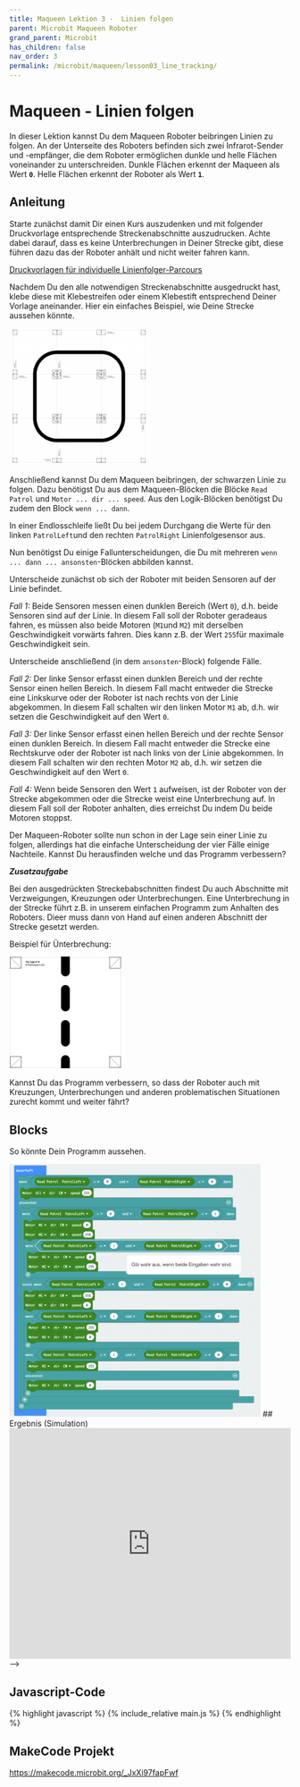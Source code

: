 ```yaml
---
title: Maqueen Lektion 3 -  Linien folgen 
parent: Microbit Maqueen Roboter
grand_parent: Microbit
has_children: false
nav_order: 3
permalink: /microbit/maqueen/lesson03_line_tracking/
---
```


# Maqueen - Linien folgen

In dieser Lektion kannst Du dem Maqueen Roboter beibringen Linien zu folgen. An der Unterseite des Roboters befinden sich zwei Infrarot-Sender und -empfänger, die dem Roboter ermöglichen dunkle und helle Flächen voneinander zu unterschreiden. Dunkle Flächen erkennt der Maqueen als Wert __`0`__. Helle Flächen erkennt der Roboter als Wert __`1`__. 

## Anleitung

Starte zunächst damit Dir einen Kurs auszudenken und mit folgender Druckvorlage entsprechende Streckenabschnitte auszudrucken. Achte dabei darauf, dass es keine Unterbrechungen in Deiner Strecke gibt, diese führen dazu das der Roboter anhält und nicht weiter fahren kann.

[Druckvorlagen für individuelle Linienfolger-Parcours](http://robotsquare.com/wp-content/uploads/2012/11/linefollowtiles.pdf)

Nachdem Du den alle notwendigen Streckenabschnitte ausgedruckt hast, klebe diese mit Klebestreifen oder einem Klebestift entsprechend Deiner Vorlage aneinander. Hier ein einfaches Beispiel, wie Deine Strecke aussehen könnte.

<img src="./track.png" width="250px"/>

Anschließend kannst Du dem Maqueen beibringen, der schwarzen Linie zu folgen.
Dazu benötigst Du aus dem Maqueen-Blöcken die Blöcke `Read Patrol` und `Motor ... dir ... speed`. Aus den Logik-Blöcken benötigst Du zudem den Block `wenn ... dann`.

In einer Endlosschleife ließt Du bei jedem Durchgang die Werte für den linken `PatrolLeft`und den rechten `PatrolRight` Linienfolgesensor aus.

Nun benötigst Du einige Fallunterscheidungen, die Du mit mehreren `wenn ... dann ... ansonsten`-Blöcken abbilden kannst.

Unterscheide zunächst ob sich der Roboter mit beiden Sensoren auf der Linie befindet.

 _Fall 1:_ Beide Sensoren messen einen dunklen Bereich (Wert `0`), d.h. beide Sensoren sind auf der Linie. In diesem Fall soll der Roboter geradeaus fahren, es müssen also beide Motoren (`M1`und `M2`) mit derselben Geschwindigkeit vorwärts fahren. Dies kann z.B. der Wert `255`für maximale Geschwindigkeit sein.

Unterscheide anschließend (in dem `ansonsten`-Block) folgende Fälle.

_Fall 2:_ Der linke Sensor erfasst einen dunklen Bereich und der rechte Sensor einen hellen Bereich. In diesem Fall macht entweder die Strecke eine Linkskurve oder der Roboter ist nach rechts von der Linie abgekommen. In diesem Fall schalten wir den linken Motor `M1` ab, d.h. wir setzen die Geschwindigkeit auf den Wert `0`. 

_Fall 3:_ Der linke Sensor erfasst einen hellen Bereich und der rechte Sensor einen dunklen Bereich. In diesem Fall macht entweder die Strecke eine Rechtskurve oder der Roboter ist nach links von der Linie abgekommen. In diesem Fall schalten wir den rechten Motor `M2` ab, d.h. wir setzen die Geschwindigkeit auf den Wert `0`. 

_Fall 4:_ Wenn beide Sensoren den Wert `1` aufweisen, ist der Roboter von der Strecke abgekommen oder die Strecke weist eine Unterbrechung auf. In diesem Fall soll der Roboter anhalten, dies erreichst Du indem Du beide Motoren stoppst. 

Der Maqueen-Roboter sollte nun schon in der Lage sein einer Linie zu folgen, allerdings hat die einfache Unterscheidung der vier Fälle einige Nachteile. Kannst Du herausfinden welche und das Programm verbessern?

___Zusatzaufgabe___

Bei den ausgedrückten Streckebabschnitten findest Du auch Abschnitte mit Verzweigungen, Kreuzungen oder Unterbrechungen. Eine Unterbrechung in der Strecke führt z.B. in unserem einfachen Programm zum Anhalten des Roboters. Dieer muss dann von Hand auf einen anderen Abschnitt der Strecke gesetzt werden. 

Beispiel für Ünterbrechung: 

<img src="./track_disruption.png" width="200px"/>


Kannst Du das Programm verbessern, so dass der Roboter auch mit Kreuzungen, Unterbrechungen und anderen problematischen Situationen zurecht kommt und weiter fährt?

## Blocks

So könnte Dein Programm aussehen.

<img src="./screenshot.png" width="450px"/>

<!-->
## Ergebnis (Simulation)

<div style="position:relative;height:0;padding-bottom:81.97%;overflow:hidden;"><iframe style="position:absolute;top:0;left:0;width:100%;height:100%;" src="https://makecode.microbit.org/---run?id=_JxXi97fapFwf" allowfullscreen="allowfullscreen" sandbox="allow-popups allow-forms allow-scripts allow-same-origin" frameborder="0"></iframe></div>
-->

## Javascript-Code

{% highlight javascript %}
    {% include_relative main.js %}
{% endhighlight %}

## MakeCode Projekt

https://makecode.microbit.org/_JxXi97fapFwf
